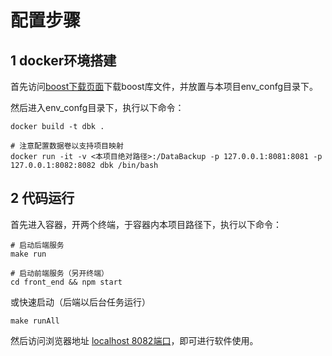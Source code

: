 # 配置步骤
## 1 docker环境搭建
首先访问[boost下载页面](https://nchc.dl.sourceforge.net/project/boost/boost/1.73.0/boost_1_73_0.tar.gz)下载boost库文件，并放置与本项目env_confg目录下。

然后进入env_confg目录下，执行以下命令：
```shell
docker build -t dbk .

# 注意配置数据卷以支持项目映射
docker run -it -v <本项目绝对路径>:/DataBackup -p 127.0.0.1:8081:8081 -p 127.0.0.1:8082:8082 dbk /bin/bash
```

## 2 代码运行
首先进入容器，开两个终端，于容器内本项目路径下，执行以下命令：
```shell
# 启动后端服务
make run

# 启动前端服务（另开终端）
cd front_end && npm start
```

或快速启动（后端以后台任务运行）
```shell
make runAll
```

然后访问浏览器地址 [localhost 8082端口](http://localhost:8082/)，即可进行软件使用。
